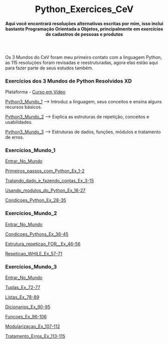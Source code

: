 <header>
<h1>Python_Exercices_CeV</h1>
<h4>Aqui você encontrará resoluções alternativas escritas por mim, isso inclui bastante Programação Orientada a Objetos, principalmente em exercícios de cadastros de pessoas e produtos</h4> 
</header>

<p>Os 3 Mundos do CeV foram meu primeiro contato com a linguagem Python, as 115 resoluções foram revisadas e reestruturadas, agora elas estão aqui para fazer parte de seus estudos também.</p>

<h3>Exercícios dos 3 Mundos de Python Resolvidos XD</h3>
</header>
<p>Plataforma - <a href = "https://www.cursoemvideo.com/cursos/">Curso em Vídeo</a></p>
<p><a href ="https://www.cursoemvideo.com/curso/python-3-mundo-1/" >Python3_Mundo_1</a> --> Introduz a linguagem, seus conceitos e ensina alguns recursos básicos.</p>
<p><a href ="https://www.cursoemvideo.com/curso/python-3-mundo-2/" >Python3_Mundo_2</a> --> Explica as estruturas de repetição, conceitos e usabilidades.</p>
<p><a href ="https://www.cursoemvideo.com/curso/python-3-mundo-3/" >Python3_Mundo_3</a> --> Estruturas de dados, funções, módulos e tratamento de erros.<p>

<h3>Exercícios_Mundo_1</h3> 
<p><a href = "https://github.com/RenanS85/Python3_Exercises_CeV/tree/master/Mundo_1">Entrar_No_Mundo</a></p>
<p><a href = "https://github.com/RenanS85/Python3_Exercises_CeV/tree/master/Mundo_1/Primeiros_passos_com_Python_Ex_1-2"> Primeiros_passos_com_Python_Ex_1-2</a></p>
<p><a href = "https://github.com/RenanS85/Python3_Exercises_CeV/tree/master/Mundo_1/Tratando_dado_e_fazendo_contas_Ex_3-15">Tratando_dado_e_fazendo_contas_Ex_3-15</a></p>
<p><a href = "https://github.com/RenanS85/Python3_Exercises_CeV/tree/master/Mundo_1/Usando_modulos_do_Python_Ex_16-27">Usando_modulos_do_Python_Ex_16-27</a></p>
<p><a href = "https://github.com/RenanS85/Python3_Exercises_CeV/tree/master/Mundo_1/Condicoes_Python_Ex_28-35">Condicoes_Python_Ex_28-35</a></p>

<h3>Exercícios_Mundo_2</h3> 
<p><a href = "https://github.com/RenanS85/Python3_Exercises_CeV/tree/master/Mundo_2">Entrar_No_Mundo</a></p>
<p><a href = "https://github.com/RenanS85/Python3_Exercises_CeV/tree/master/mundo_2/Condicoes_Pythons_Ex_36-45">Condicoes_Pythons_Ex_36-45</a></p>
<p><a href = "https://github.com/RenanS85/Python3_Exercises_CeV/tree/master/mundo_2/Estrutura_repeticao_FOR__Ex_46-56">Estrutura_repeticao_FOR__Ex_46-56</a></p>
<p><a href = "https://github.com/RenanS85/Python3_Exercises_CeV/tree/master/mundo_2/Repeticao_WHILE_Ex_57-71">Repeticao_WHILE_Ex_57-71</a></p>

<h3>Exercícios_Mundo_3</h3>
<p><a href = ""></a></p>
<p><a href = "https://github.com/RenanS85/Python3_Exercises_CeV/tree/master/Mundo_3">Entrar_No_Mundo</a></p>
<p><a href = "https://github.com/RenanS85/Python3_Exercises_CeV/tree/master/Mundo_3/A)_Tuplas_Ex_72-77">Tuplas_Ex_72-77</a></p>
<p><a href = "https://github.com/RenanS85/Python3_Exercises_CeV/tree/master/Mundo_3/B)_Listas_Ex_78-89">Listas_Ex_78-89</a></p>
<p><a href = "https://github.com/RenanS85/Python3_Exercises_CeV/tree/master/Mundo_3/C)_Dicionarios_Ex_90-95">Dicionarios_Ex_90-95</a></p>
<p><a href = "https://github.com/RenanS85/Python3_Exercises_CeV/tree/master/Mundo_3/D)_Funcoes_Ex_96-106">Funcoes_Ex_96-106</a></p>
<p><a href = "https://github.com/RenanS85/Python3_Exercises_CeV/tree/master/Mundo_3/E)_Modularizacao_Ex_107-112">Modularizacao_Ex_107-112</a></p>
<p><a href = "https://github.com/RenanS85/Python3_Exercises_CeV/tree/master/Mundo_3/F)_Tratamento_Erros_Ex_113-115">Tratamento_Erros_Ex_113-115</a></p>
